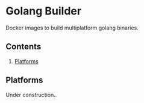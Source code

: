 # Golang Builder
Docker images to build multiplatform golang binaries.


## Contents
1. [Platforms](#Platforms)


## Platforms
Under construction..
